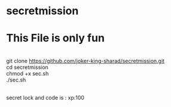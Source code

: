 # secretmission

<h1>This File is only fun </h1>

<br>git clone https://github.com/joker-king-sharad/secretmission.git
<br>cd secretmission
<br>chmod +x sec.sh
<br>./sec.sh









<br>secret lock and code is : xp:100
